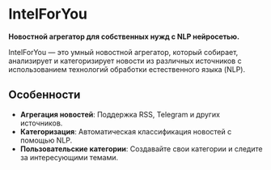 # IntelForYou

**Новостной агрегатор для собственных нужд с NLP нейросетью.**

IntelForYou — это умный новостной агрегатор, который собирает, анализирует и категоризирует новости из различных источников с использованием технологий обработки естественного языка (NLP).

## Особенности
- **Агрегация новостей**: Поддержка RSS, Telegram и других источников.
- **Категоризация**: Автоматическая классификация новостей с помощью NLP.
- **Пользовательские категории**: Создавайте свои категории и следите за интересующими темами.